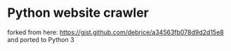 # Python website crawler

forked from here: https://gist.github.com/debrice/a34563fb078d9d2d15e8 and ported to Python 3

